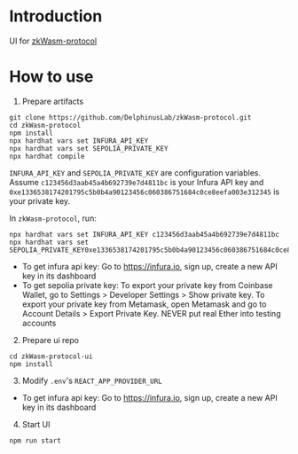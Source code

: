 # Introduction
UI for [zkWasm-protocol](https://github.com/DelphinusLab/zkWasm-protocol)

# How to use
1. Prepare artifacts
```
git clone https://github.com/DelphinusLab/zkWasm-protocol.git
cd zkWasm-protocol
npm install
npx hardhat vars set INFURA_API_KEY
npx hardhat vars set SEPOLIA_PRIVATE_KEY
npx hardhat compile
```

`INFURA_API_KEY` and `SEPOLIA_PRIVATE_KEY` are configuration variables.
Assume `c123456d3aab45a4b692739e7d4811bc` is your Infura API key and `0xe1336538174201795c5b0b4a90123456c060386751684c0ce8eefa003e312345` is your private key.

In `zkWasm-protocol`, run:
```
npx hardhat vars set INFURA_API_KEY c123456d3aab45a4b692739e7d4811bc
npx hardhat vars set SEPOLIA_PRIVATE_KEY0xe1336538174201795c5b0b4a90123456c060386751684c0ce8eefa003e312345
```
- To get infura api key:
Go to https://infura.io, sign up, create a new API key in its dashboard
- To get sepolia private key:
To export your private key from Coinbase Wallet, go to Settings > Developer Settings > Show private key. To export your private key from Metamask, open Metamask and go to Account Details > Export Private Key. NEVER put real Ether into testing accounts

2. Prepare ui repo
```
cd zkWasm-protocol-ui
npm install
```
3. Modify `.env`'s `REACT_APP_PROVIDER_URL`
- To get infura api key:
Go to https://infura.io, sign up, create a new API key in its dashboard

4. Start UI
```
npm run start
```